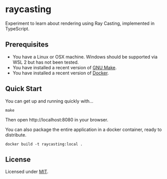 # raycasting

Experiment to learn about rendering using Ray Casting, implemented in TypeScript.

## Prerequisites

* You have a Linux or OSX machine. Windows should be supported via WSL 2 but has not been tested.
* You have installed a recent version of [GNU Make](https://www.gnu.org/software/make/).
* You have installed a recent version of [Docker](https://www.docker.com/).

## Quick Start

You can get up and running quickly with...

```
make
```

Then open http://localhost:8080 in your browser.

You can also package the entire application in a docker container, ready to distribute.

```
docker build -t raycasting:local .
```

## License

Licensed under [MIT](https://choosealicense.com/licenses/mit/).